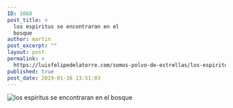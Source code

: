 ```yaml
---
ID: 1068
post_title: >
  los espiritus se encontraran en el
  bosque
author: martin
post_excerpt: ""
layout: post
permalink: >
  https://luisfelipedelatorre.com/somos-polvo-de-estrellas/los-espiritus-se-encontraran-en-el-bosque/
published: true
post_date: 2019-01-16 13:51:03
---
```

<p><img src="https://luisfelipedelatorre.com/wp-content/uploads/2019/01/los-espiritus-se-encontraran-en-el-bosque.jpg" alt="los espiritus se encontraran en el bosque"/></p>